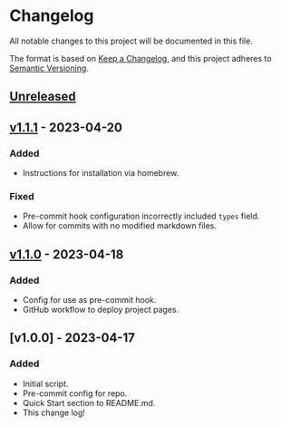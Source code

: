 # Changelog

All notable changes to this project will be documented in this file.

The format is based on [Keep a Changelog](https://keepachangelog.com/en/1.0.0/),
and this project adheres to [Semantic Versioning](https://semver.org/spec/v2.0.0.html).

<!--

### Added

### Fixed

### Changed

### Removed

-->

## [Unreleased]

<!-- FIXME: Add v1.2.1. Switch to python as basis for script. Will need to update homebrew and pre-commit hook. -->

<!-- Keep latest version in sync with pyproject.toml and the main __init__.py file. -->

## [v1.1.1] - 2023-04-20

### Added

-   Instructions for installation via homebrew.

### Fixed

-   Pre-commit hook configuration incorrectly included `types` field.
-   Allow for commits with no modified markdown files.

## [v1.1.0] - 2023-04-18

### Added

-   Config for use as pre-commit hook.
-   GitHub workflow to deploy project pages.

## [v1.0.0] - 2023-04-17

### Added

-   Initial script.
-   Pre-commit config for repo.
-   Quick Start section to README.md.
-   This change log!

[unreleased]: https://github.com/proinsias/yaml-update-last-modified-date/compare/v1.1.1...HEAD
[v1.1.1]: https://github.com/proinsias/yaml-update-last-modified-date/compare/v1.1.0...v1.1.1
[v1.1.0]: https://github.com/proinsias/yaml-update-last-modified-date/compare/v1.0.0...v1.1.0
[1.0.0]: https://github.com/proinsias/yaml-update-last-modified-date/releases/tag/v1.0.0

